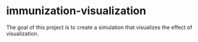 # immunization-visualization
The goal of this project is to create a simulation that visualizes the effect of visualization.
